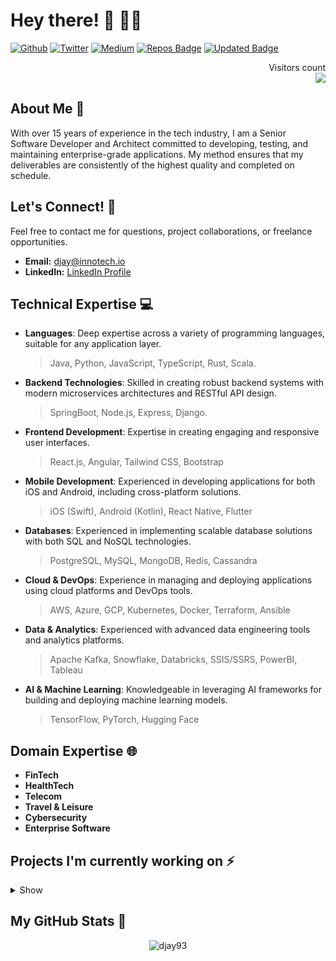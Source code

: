 # Hey there! 👋 🧑‍💻

[![Github](https://img.shields.io/badge/GitHub-%2312100E.svg?&style=for-the-badge&logo=Github&logoColor=white)](https://github.com/djay93)
[![Twitter](https://img.shields.io/badge/twitter-%231DA1F2.svg?&style=for-the-badge&logo=twitter&logoColor=white)](https://twitter.com/djay93)
[![Medium](https://img.shields.io/badge/medium-%2312100E.svg?&style=for-the-badge&logo=medium&logoColor=white)](https://medium.com/@djay93)
[![Repos Badge](https://badges.pufler.dev/repos/djay93)](https://badges.pufler.dev)
[![Updated Badge](https://badges.pufler.dev/updated/djay93/djay93)](https://badges.pufler.dev)

<p align="right"> 
  Visitors count<br>
  <img src="https://profile-counter.glitch.me/djay93/count.svg" />
</p>


## About Me 🚀 
With over 15 years of experience in the tech industry, I am a Senior Software Developer and Architect committed to developing, testing, and maintaining enterprise-grade applications. My method ensures that my deliverables are consistently of the highest quality and completed on schedule.

## Let's Connect! 🤝 
Feel free to contact me for questions, project collaborations, or freelance opportunities.
- **Email:** [djay@innotech.io](mailto:djay@innotech.io)
- **LinkedIn:** [LinkedIn Profile](https://www.linkedin.com/in/djay93)

## Technical Expertise 💻 

- **Languages**: Deep expertise across a variety of programming languages, suitable for any application layer.
  > Java, Python, JavaScript, TypeScript, Rust, Scala.
- **Backend Technologies**: Skilled in creating robust backend systems with modern microservices architectures and RESTful API design.
  > SpringBoot, Node.js, Express, Django.
- **Frontend Development**: Expertise in creating engaging and responsive user interfaces.
  > React.js, Angular, Tailwind CSS, Bootstrap
- **Mobile Development**: Experienced in developing applications for both iOS and Android, including cross-platform solutions.
  > iOS (Swift), Android (Kotlin), React Native, Flutter
- **Databases**: Experienced in implementing scalable database solutions with both SQL and NoSQL technologies.
  > PostgreSQL, MySQL, MongoDB, Redis, Cassandra
- **Cloud & DevOps**: Experience in managing and deploying applications using cloud platforms and DevOps tools.
  > AWS, Azure, GCP, Kubernetes, Docker, Terraform, Ansible
- **Data & Analytics**: Experienced with advanced data engineering tools and analytics platforms.
  > Apache Kafka, Snowflake, Databricks, SSIS/SSRS, PowerBI, Tableau
- **AI & Machine Learning**: Knowledgeable in leveraging AI frameworks for building and deploying machine learning models.
  > TensorFlow, PyTorch, Hugging Face


## Domain Expertise 🌐 
- **FinTech**
- **HealthTech**
- **Telecom**
- **Travel & Leisure**
- **Cybersecurity**
- **Enterprise Software**

## Projects I'm currently working on ⚡
<details>
  <summary>Show</summary>

<!--START_SECTION:projects--> 
[![ReadMe Card](https://github-readme-stats.vercel.app/api/pin/?username=stocksmith&repo=ml-research)](https://github.com/stocksmith/ml-research)
[![ReadMe Card](https://github-readme-stats.vercel.app/api/pin/?username=stocksmith&repo=ml-research)](https://github.com/stocksmith/ml-research)
[![ReadMe Card](https://github-readme-stats.vercel.app/api/pin/?username=stocksmith&repo=ml-research)](https://github.com/stocksmith/ml-research)
[![ReadMe Card](https://github-readme-stats.vercel.app/api/pin/?username=stocksmith&repo=ml-research)](https://github.com/stocksmith/ml-research)
<!--END_SECTION:projects-->

</details>

## My GitHub Stats 🌟
<p align="center"> <img src="https://github-readme-stats.vercel.app/api?username=djay93&show_icons=true&theme=gotham" alt="djay93" />

<!--
**djay93/djay93** is a ✨ _special_ ✨ repository because its `README.md` (this file) appears on your GitHub profile.

Here are some ideas to get you started:

- 🔭 I’m currently working on ...
- 🌱 I’m currently learning ...
- 👯 I’m looking to collaborate on ...
- 🤔 I’m looking for help with ...
- 💬 Ask me about ...
- 📫 How to reach me: ...
- 😄 Pronouns: ...
- ⚡ Fun fact: ...
-->
